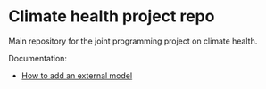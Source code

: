 # Climate health project repo

Main repository for the joint programming project on climate health.


Documentation:

- [How to add an external model](external_models/README.md)
